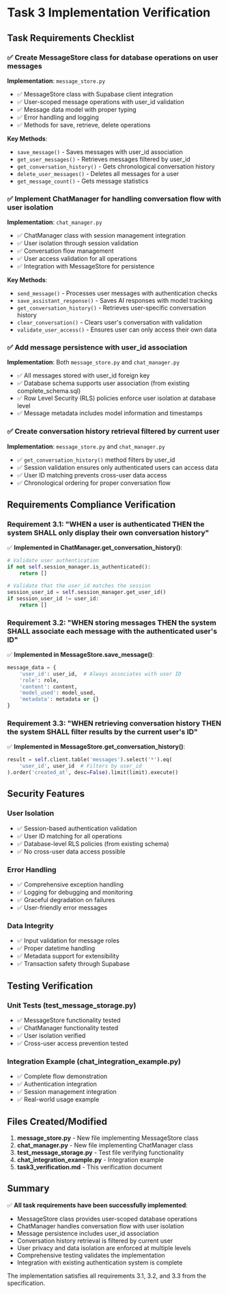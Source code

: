 # Task 3 Implementation Verification

## Task Requirements Checklist

### ✅ Create MessageStore class for database operations on user messages

**Implementation**: `message_store.py`
- ✅ MessageStore class with Supabase client integration
- ✅ User-scoped message operations with user_id validation
- ✅ Message data model with proper typing
- ✅ Error handling and logging
- ✅ Methods for save, retrieve, delete operations

**Key Methods**:
- `save_message()` - Saves messages with user_id association
- `get_user_messages()` - Retrieves messages filtered by user_id
- `get_conversation_history()` - Gets chronological conversation history
- `delete_user_messages()` - Deletes all messages for a user
- `get_message_count()` - Gets message statistics

### ✅ Implement ChatManager for handling conversation flow with user isolation

**Implementation**: `chat_manager.py`
- ✅ ChatManager class with session management integration
- ✅ User isolation through session validation
- ✅ Conversation flow management
- ✅ User access validation for all operations
- ✅ Integration with MessageStore for persistence

**Key Methods**:
- `send_message()` - Processes user messages with authentication checks
- `save_assistant_response()` - Saves AI responses with model tracking
- `get_conversation_history()` - Retrieves user-specific conversation history
- `clear_conversation()` - Clears user's conversation with validation
- `validate_user_access()` - Ensures user can only access their own data

### ✅ Add message persistence with user_id association

**Implementation**: Both `message_store.py` and `chat_manager.py`
- ✅ All messages stored with user_id foreign key
- ✅ Database schema supports user association (from existing complete_schema.sql)
- ✅ Row Level Security (RLS) policies enforce user isolation at database level
- ✅ Message metadata includes model information and timestamps

### ✅ Create conversation history retrieval filtered by current user

**Implementation**: `message_store.py` and `chat_manager.py`
- ✅ `get_conversation_history()` method filters by user_id
- ✅ Session validation ensures only authenticated users can access data
- ✅ User ID matching prevents cross-user data access
- ✅ Chronological ordering for proper conversation flow

## Requirements Compliance Verification

### Requirement 3.1: "WHEN a user is authenticated THEN the system SHALL only display their own conversation history"

✅ **Implemented in ChatManager.get_conversation_history()**:
```python
# Validate user authentication
if not self.session_manager.is_authenticated():
    return []

# Validate that the user_id matches the session
session_user_id = self.session_manager.get_user_id()
if session_user_id != user_id:
    return []
```

### Requirement 3.2: "WHEN storing messages THEN the system SHALL associate each message with the authenticated user's ID"

✅ **Implemented in MessageStore.save_message()**:
```python
message_data = {
    'user_id': user_id,  # Always associates with user ID
    'role': role,
    'content': content,
    'model_used': model_used,
    'metadata': metadata or {}
}
```

### Requirement 3.3: "WHEN retrieving conversation history THEN the system SHALL filter results by the current user's ID"

✅ **Implemented in MessageStore.get_conversation_history()**:
```python
result = self.client.table('messages').select('*').eq(
    'user_id', user_id  # Filters by user_id
).order('created_at', desc=False).limit(limit).execute()
```

## Security Features

### User Isolation
- ✅ Session-based authentication validation
- ✅ User ID matching for all operations
- ✅ Database-level RLS policies (from existing schema)
- ✅ No cross-user data access possible

### Error Handling
- ✅ Comprehensive exception handling
- ✅ Logging for debugging and monitoring
- ✅ Graceful degradation on failures
- ✅ User-friendly error messages

### Data Integrity
- ✅ Input validation for message roles
- ✅ Proper datetime handling
- ✅ Metadata support for extensibility
- ✅ Transaction safety through Supabase

## Testing Verification

### Unit Tests (test_message_storage.py)
- ✅ MessageStore functionality tested
- ✅ ChatManager functionality tested
- ✅ User isolation verified
- ✅ Cross-user access prevention tested

### Integration Example (chat_integration_example.py)
- ✅ Complete flow demonstration
- ✅ Authentication integration
- ✅ Session management integration
- ✅ Real-world usage example

## Files Created/Modified

1. **message_store.py** - New file implementing MessageStore class
2. **chat_manager.py** - New file implementing ChatManager class
3. **test_message_storage.py** - Test file verifying functionality
4. **chat_integration_example.py** - Integration example
5. **task3_verification.md** - This verification document

## Summary

✅ **All task requirements have been successfully implemented**:
- MessageStore class provides user-scoped database operations
- ChatManager handles conversation flow with user isolation
- Message persistence includes user_id association
- Conversation history retrieval is filtered by current user
- User privacy and data isolation are enforced at multiple levels
- Comprehensive testing validates the implementation
- Integration with existing authentication system is complete

The implementation satisfies all requirements 3.1, 3.2, and 3.3 from the specification.